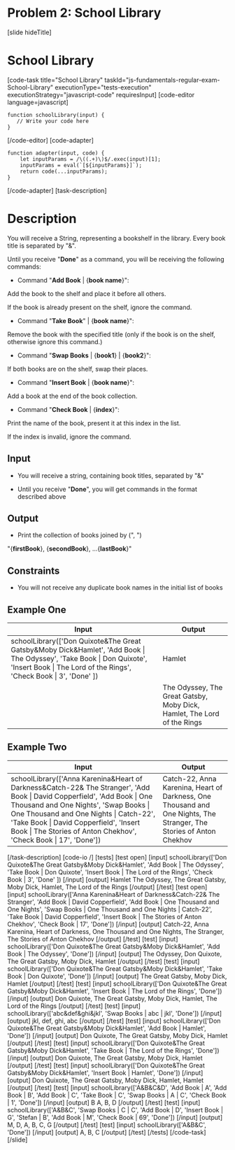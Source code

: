 # Problem 2: School Library

[slide hideTitle]

# School Library

[code-task title="School Library" taskId="js-fundamentals-regular-exam-School-Library" executionType="tests-execution" executionStrategy="javascript-code" requiresInput]
[code-editor language=javascript]
```
function schoolLibrary(input) {
   // Write your code here
}
```
[/code-editor]
[code-adapter]
```
function adapter(input, code) {
    let inputParams = /\((.+)\)$/.exec(input)[1];
    inputParams = eval(`[${inputParams}]`);
    return code(...inputParams);
}
```
[/code-adapter]
[task-description]

# Description

You will receive a String, representing a bookshelf in the library. Every book title is separated by "\&".

Until you receive "**Done**" as a command, you will be receiving the following commands:

* Command "**Add Book** \| \{**book name**\}": 

Add the book to the shelf and place it before all others.

If the book is already present on the shelf, ignore the command.

* Command "**Take Book**" \| \{**book name**\}": 

Remove the book with the specified title (only if the book is on the shelf, otherwise ignore this command.)

* Command "**Swap Books** \| {**book1**} \| {**book2**}": 

If both books are on the shelf, swap their places.

* Command "**Insert Book** \| \{**book name**\}": 

Add a book at the end of the book collection. 

* Command "**Check Book** \| \{**index**\}": 

Print the name of the book, present it at this index in the list.

If the index is invalid, ignore the command.


## Input

* You will receive a string, containing book titles, separated by "\&"

* Until you receive "**Done**", you will get commands in the format described above


## Output

* Print the collection of books joined by  (", ")

"\{**firstBook**\}, \{**secondBook**\}, ...\{**lastBook**\}"

## Constraints

* You will not receive any duplicate book names in the initial list of books

## Example One

| **Input** | **Output** |
| --- | --- |
|schoolLibrary(['Don Quixote&The Great Gatsby&Moby Dick&Hamlet', 'Add Book \| The Odyssey', 'Take Book \| Don Quixote', 'Insert Book \| The Lord of the Rings', 'Check Book \| 3', 'Done' ])| Hamlet|
||The Odyssey, The Great Gatsby, Moby Dick, Hamlet, The Lord of the Rings|

## Example Two

| **Input** | **Output** |
| --- | --- |
|schoolLibrary(['Anna Karenina&Heart of Darkness&Catch-22& The Stranger', 'Add Book \| David Copperfield', 'Add Book \| One Thousand and One Nights', 'Swap Books \| One Thousand and One Nights \| Catch-22', 'Take Book \| David Copperfield', 'Insert Book \| The Stories of Anton Chekhov', 'Check Book \| 17', 'Done'])| Catch-22, Anna Karenina, Heart of Darkness, One Thousand and One Nights, The Stranger, The Stories of Anton Chekhov |

[/task-description]
[code-io /]
[tests]
[test open]
[input]
schoolLibrary(['Don Quixote&The Great Gatsby&Moby Dick&Hamlet', 'Add Book \| The Odyssey', 'Take Book \| Don Quixote', 'Insert Book \| The Lord of the Rings', 'Check Book \| 3', 'Done' ])
[/input]
[output]
Hamlet
The Odyssey, The Great Gatsby, Moby Dick, Hamlet, The Lord of the Rings
[/output]
[/test]
[test open]
[input]
schoolLibrary(['Anna Karenina&Heart of Darkness&Catch-22& The Stranger', 'Add Book \| David Copperfield', 'Add Book \| One Thousand and One Nights', 'Swap Books \| One Thousand and One Nights \| Catch-22', 'Take Book \| David Copperfield', 'Insert Book \| The Stories of Anton Chekhov', 'Check Book \| 17', 'Done'])
[/input]
[output]
Catch-22, Anna Karenina, Heart of Darkness, One Thousand and One Nights,  The Stranger, The Stories of Anton Chekhov
[/output]
[/test]
[test]
[input]
schoolLibrary(['Don Quixote&The Great Gatsby&Moby Dick&Hamlet', 'Add Book \| The Odyssey', 'Done'])
[/input]
[output]
The Odyssey, Don Quixote, The Great Gatsby, Moby Dick, Hamlet
[/output]
[/test]
[test]
[input]
schoolLibrary(['Don Quixote&The Great Gatsby&Moby Dick&Hamlet', 'Take Book \| Don Quixote', 'Done'])
[/input]
[output]
The Great Gatsby, Moby Dick, Hamlet
[/output]
[/test]
[test]
[input]
schoolLibrary(['Don Quixote&The Great Gatsby&Moby Dick&Hamlet', 'Insert Book \| The Lord of the Rings', 'Done'])
[/input]
[output]
Don Quixote, The Great Gatsby, Moby Dick, Hamlet, The Lord of the Rings
[/output]
[/test]
[test]
[input]
schoolLibrary(['abc&def&ghi&jkl', 'Swap Books \| abc \| jkl', 'Done'])
[/input]
[output]
jkl, def, ghi, abc
[/output]
[/test]
[test]
[input]
schoolLibrary(['Don Quixote&The Great Gatsby&Moby Dick&Hamlet', 'Add Book \| Hamlet', 'Done'])
[/input]
[output]
Don Quixote, The Great Gatsby, Moby Dick, Hamlet
[/output]
[/test]
[test]
[input]
schoolLibrary(['Don Quixote&The Great Gatsby&Moby Dick&Hamlet', 'Take Book \| The Lord of the Rings', 'Done'])
[/input]
[output]
Don Quixote, The Great Gatsby, Moby Dick, Hamlet
[/output]
[/test]
[test]
[input]
schoolLibrary(['Don Quixote&The Great Gatsby&Moby Dick&Hamlet', 'Insert Book \| Hamlet', 'Done'])
[/input]
[output]
Don Quixote, The Great Gatsby, Moby Dick, Hamlet, Hamlet
[/output]
[/test]
[test]
[input]
schoolLibrary(['A&B&C&D', 'Add Book \| A', 'Add Book \| B', 'Add Book \| C', 'Take Book \| C', 'Swap Books \| A \| C', 'Check Book \| 1', 'Done'])
[/input]
[output]
B
A, B, D
[/output]
[/test]
[test]
[input]
schoolLibrary(['A&B&C', 'Swap Books \| C \| C', 'Add Book \| D', 'Insert Book \| G', 'Stefan \| B', 'Add Book \| M', 'Check Book \| 69', 'Done'])
[/input]
[output]
M, D, A, B, C, G
[/output]
[/test]
[test]
[input]
schoolLibrary(['A&B&C', 'Done'])
[/input]
[output]
A, B, C
[/output]
[/test]
[/tests]
[/code-task]
[/slide]